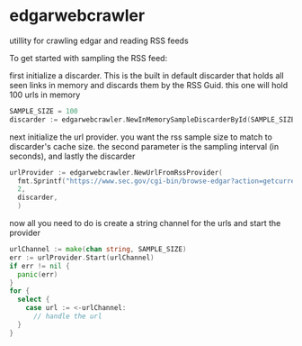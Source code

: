 # edgarwebcrawler
utillity for crawling edgar and reading RSS feeds

To get started with sampling the RSS feed:

first initialize a discarder. This is the built in default discarder that holds all seen links in memory and discards them by the RSS Guid. 
this one will hold 100 urls in memory
```go
SAMPLE_SIZE = 100
discarder := edgarwebcrawler.NewInMemorySampleDiscarderById(SAMPLE_SIZE)
```

next initialize the url provider.
you want the rss sample size to match to discarder's cache size. the second parameter is the sampling interval (in seconds), and lastly the discarder
```go
urlProvider := edgarwebcrawler.NewUrlFromRssProvider(
  fmt.Sprintf("https://www.sec.gov/cgi-bin/browse-edgar?action=getcurrent&type=4&start=-1&count=%d&output=rss", SAMPLE_SIZE),
  2,
  discarder,
  )
```

now all you need to do is create a string channel for the urls and start the provider
```go
urlChannel := make(chan string, SAMPLE_SIZE)
err := urlProvider.Start(urlChannel)
if err != nil {
  panic(err)
}
for {
  select {
    case url := <-urlChannel:
      // handle the url
  }
}
```
